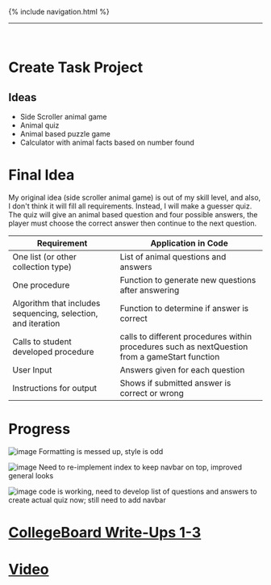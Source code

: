 {% include navigation.html %}

___

<br>

# Create Task Project
## Ideas

* Side Scroller animal game
* Animal quiz
* Animal based puzzle game
* Calculator with animal facts based on number found

# Final Idea

My original idea (side scroller animal game) is out of my skill level, and also, I don't think it will fill all requirements. Instead, I will make a guesser quiz. The quiz will give an animal based question and four possible answers, the player must choose the correct answer then continue to the next question.

| Requirement | Application in Code |
| --- | --- |
| One list (or other collection type) | List of animal questions and answers |
| One procedure | Function to generate new questions after answering |
| Algorithm that includes sequencing, selection, and iteration | Function to determine if answer is correct |
| Calls to student developed procedure | calls to different procedures within procedures such as nextQuestion from a gameStart function |
| User Input | Answers given for each question |
| Instructions for output | Shows if submitted answer is correct or wrong |

# Progress
![image](https://user-images.githubusercontent.com/89219634/155863886-30c13df2-fd0b-4591-8cdf-077199d4e15d.png)
Formatting is messed up, style is odd

![image](https://user-images.githubusercontent.com/89219634/155863902-e3ce0564-2142-4ee9-92f7-b2f87a4c7117.png)
Need to re-implement index to keep navbar on top, improved general looks

![image](https://user-images.githubusercontent.com/89219634/155863916-9f9bf227-f77c-48e5-9c45-f3aa45945de1.png)
code is working, need to develop list of questions and answers to create actual quiz now; still need to add navbar

# [CollegeBoard Write-Ups 1-3](https://docs.google.com/document/d/1GSxZ40Y6YjyhAHV5BIMxW1bKBzm1pJyZ4RdahyDoaGs/edit?usp=sharing)

# [Video](https://www.loom.com/share/0882c2057a7a4033ab847610af0013bb)

